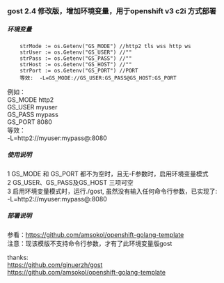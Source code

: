 ### gost 2.4 修改版，增加环境变量，用于openshift v3 c2i 方式部署

##### 环境变量
```
	strMode := os.Getenv("GS_MODE") //http2 tls wss http ws
	strUser := os.Getenv("GS_USER") //""
	strPass := os.Getenv("GS_PASS") //""
	strHost := os.Getenv("GS_HOST") //""
	strPort := os.Getenv("GS_PORT") //PORT
	等效:  -L=GS_MODE://GS_USER:GS_PASS@GS_HOST:GS_PORT
```
例如：  
  GS_MODE http2  
  GS_USER myuser  
  GS_PASS mypass  
  GS_PORT 8080  
等效：  
  -L=http2://myuser:mypass@:8080  
  
##### 使用说明
1 GS_MODE 和 GS_PORT 都不为空时，且无-F参数时，启用环境变量模式  
2 GS_USER、GS_PASS及GS_HOST 三项可空  
3 启用环境变量模式时，运行./gost, 虽然没有输入任何命令行参数，已实现了:  
  -L=http2://myuser:mypass@:8080  
  
##### 部署说明
参看：https://github.com/amsokol/openshift-golang-template  
注意：现该模版不支持命令行参数，才有了此环境变量版gost  
  
thanks:  
	https://github.com/ginuerzh/gost  
	https://github.com/amsokol/openshift-golang-template  

	